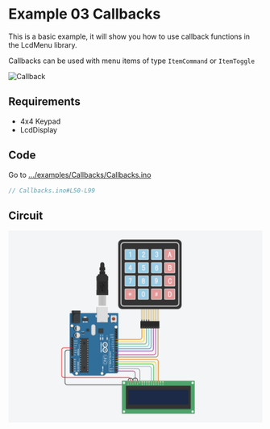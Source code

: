 # Example 03 Callbacks

This is a basic example, it will show you how to use callback functions in the LcdMenu library.

Callbacks can be used with menu items of type `ItemCommand` or `ItemToggle`

![Callback](https://i.imgur.com/1CUPScl.gif)

## Requirements

- 4x4 Keypad
- LcdDisplay

## Code

Go to [.../examples/Callbacks/Callbacks.ino](https://github.com/forntoh/LcdMenu/tree/master/examples/Callbacks/Callbacks.ino)

```cpp
// Callbacks.ino#L50-L99
```

## Circuit

![Circuit](../circuit.png)

